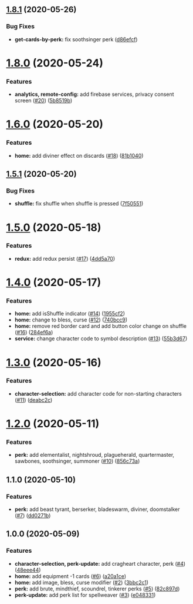 ## [1.8.1](https://github.com/anli/rna-gloomhaven/compare/1.8.0...1.8.1) (2020-05-26)

### Bug Fixes

- **get-cards-by-perk:** fix soothsinger perk ([d86efcf](https://github.com/anli/rna-gloomhaven/commit/d86efcf7962a20afe1288a7fa9dc00aa6b548c72))

# [1.8.0](https://github.com/anli/rna-gloomhaven/compare/1.7.0...1.8.0) (2020-05-24)

### Features

- **analytics, remote-config:** add firebase services, privacy consent screen ([#20](https://github.com/anli/rna-gloomhaven/issues/20)) ([5b8519b](https://github.com/anli/rna-gloomhaven/commit/5b8519b201e18ee65c34a91b544f4a6bcb7cc7d8))

# [1.6.0](https://github.com/anli/rna-gloomhaven/compare/1.5.1...1.6.0) (2020-05-20)

### Features

- **home:** add diviner effect on discards ([#18](https://github.com/anli/rna-gloomhaven/issues/18)) ([81b1040](https://github.com/anli/rna-gloomhaven/commit/81b1040a06437135bf46639430860017acadc2ca))

## [1.5.1](https://github.com/anli/rna-gloomhaven/compare/1.5.0...1.5.1) (2020-05-20)

### Bug Fixes

- **shuffle:** fix shuffle when shuffle is pressed ([7f50551](https://github.com/anli/rna-gloomhaven/commit/7f50551845f2aac5a55c926df14f5f7fbcc06adf))

# [1.5.0](https://github.com/anli/rna-gloomhaven/compare/1.4.0...1.5.0) (2020-05-18)

### Features

- **redux:** add redux persist ([#17](https://github.com/anli/rna-gloomhaven/issues/17)) ([4dd5a70](https://github.com/anli/rna-gloomhaven/commit/4dd5a7001826fdb492c679fd560669cda241b37c))

# [1.4.0](https://github.com/anli/rna-gloomhaven/compare/1.3.0...1.4.0) (2020-05-17)

### Features

- **home:** add isShuffle indicator ([#14](https://github.com/anli/rna-gloomhaven/issues/14)) ([1955cf2](https://github.com/anli/rna-gloomhaven/commit/1955cf20dd1b9b74344526cb0e5a37f70b743046))
- **home:** change to bless, curse ([#12](https://github.com/anli/rna-gloomhaven/issues/12)) ([740bcc9](https://github.com/anli/rna-gloomhaven/commit/740bcc9a231a40ef1808a216f9574d99bbb0b226))
- **home:** remove red border card and add button color change on shuffle ([#16](https://github.com/anli/rna-gloomhaven/issues/16)) ([284ef6a](https://github.com/anli/rna-gloomhaven/commit/284ef6a10931be7de14981d841cc2d596e30c1a8))
- **service:** change character code to symbol description ([#13](https://github.com/anli/rna-gloomhaven/issues/13)) ([55b3d67](https://github.com/anli/rna-gloomhaven/commit/55b3d671e399bb8d1b69209121ecfdec555d7a62))

# [1.3.0](https://github.com/anli/rna-gloomhaven/compare/1.2.0...1.3.0) (2020-05-16)

### Features

- **character-selection:** add character code for non-starting characters ([#11](https://github.com/anli/rna-gloomhaven/issues/11)) ([deabc2c](https://github.com/anli/rna-gloomhaven/commit/deabc2cc4f96ec1a1b6cc009ce4711aa705667f0))

# [1.2.0](https://github.com/anli/rna-gloomhaven/compare/1.1.0...1.2.0) (2020-05-11)

### Features

- **perk:** add elementalist, nightshroud, plagueherald, quartermaster, sawbones, soothsinger, summoner ([#10](https://github.com/anli/rna-gloomhaven/issues/10)) ([856c73a](https://github.com/anli/rna-gloomhaven/commit/856c73a9fef7eec8df8966c8d7b5e7e4d30936cb))

## 1.1.0 (2020-05-10)

### Features

- **perk:** add beast tyrant, berserker, bladeswarm, diviner, doomstalker ([#7](https://github.com/anli/rna-gloomhaven/issues/7)) ([dd0271b](https://github.com/anli/rna-gloomhaven/commit/dd0271b44ee0d7639e364ac171689d1bc23c7746))

## 1.0.0 (2020-05-09)

### Features

- **character-selection, perk-update:** add cragheart character, perk ([#4](https://github.com/anli/rna-gloomhaven/issues/4)) ([48eee44](https://github.com/anli/rna-gloomhaven/commit/48eee44b0a24d57acebb89716e10fb10787357d6))
- **home:** add equipment -1 cards ([#6](https://github.com/anli/rna-gloomhaven/issues/6)) ([a20a1ce](https://github.com/anli/rna-gloomhaven/commit/a20a1ce1d1d9e0bbe0743014f96f9faf40cb9a97))
- **home:** add image, bless, curse modifier ([#2](https://github.com/anli/rna-gloomhaven/issues/2)) ([3bbc2c1](https://github.com/anli/rna-gloomhaven/commit/3bbc2c17871fb5ee07f8781401a3be24e4608a22))
- **perk:** add brute, mindthief, scoundrel, tinkerer perks ([#5](https://github.com/anli/rna-gloomhaven/issues/5)) ([82c897d](https://github.com/anli/rna-gloomhaven/commit/82c897db1540829f2b1bb5cac122f1d04018995b))
- **perk-update:** add perk list for spellweaver ([#3](https://github.com/anli/rna-gloomhaven/issues/3)) ([e048331](https://github.com/anli/rna-gloomhaven/commit/e048331432346a4aeff1271796da3e5f1a7ae847))
